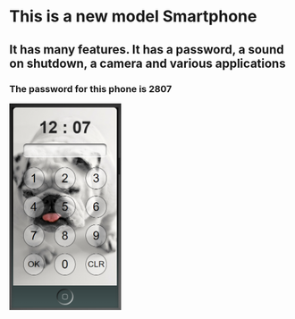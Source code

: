 # This is a new model Smartphone

## It has many features. It has a password, a sound on shutdown, a camera and various applications

### The password for this phone is 2807

<img src="./images/screenshot.png" width="200"/>
